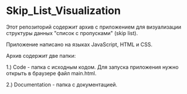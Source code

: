 # Skip_List_Visualization

Этот репозиторий содержит архив с приложением для визуализации
структуры данных "список с пропусками" (skip list).

Приложение написано на языках JavaScript, HTML и CSS.

Архив содержит две папки:

1.) Code - папка с исходным кодом. Для запуска приложения нужно открыть в браузере файл main.html.

2.) Documentation - папка с документацией.
